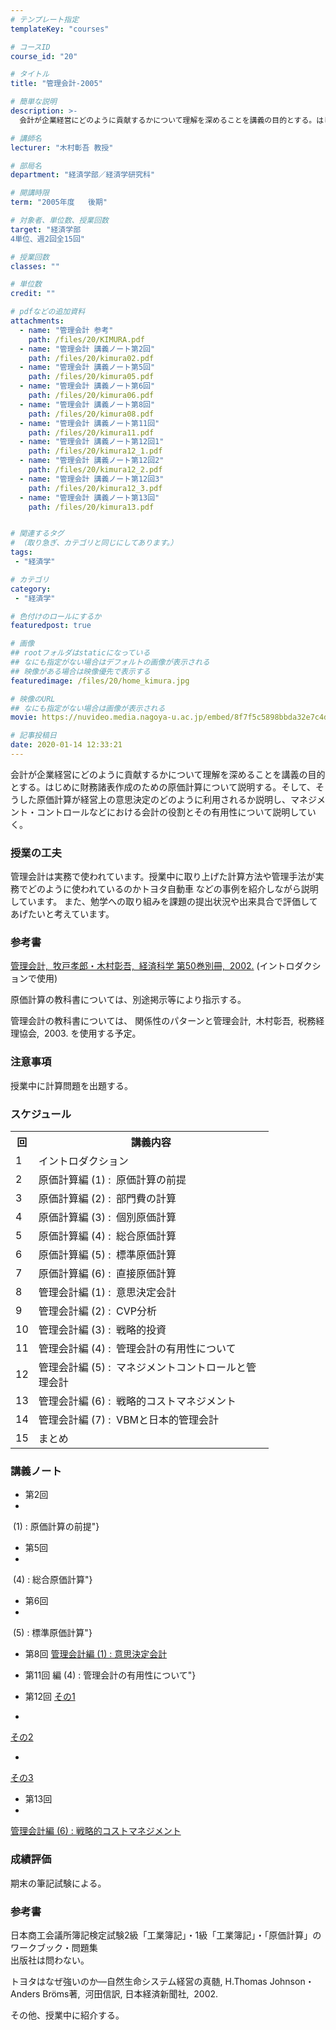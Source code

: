 ```yaml
---
# テンプレート指定
templateKey: "courses"

# コースID
course_id: "20"

# タイトル
title: "管理会計-2005"

# 簡単な説明
description: >-
  会計が企業経営にどのように貢献するかについて理解を深めることを講義の目的とする。はじめに財務諸表作成のための原価計算について説明する。そして、そうした原価計算が経営上の意思決定のどのように利用されるか...

# 講師名
lecturer: "木村彰吾 教授"

# 部局名
department: "経済学部／経済学研究科"

# 開講時限
term: "2005年度	後期"

# 対象者、単位数、授業回数
target: "経済学部
4単位、週2回全15回"

# 授業回数
classes: ""

# 単位数
credit: ""

# pdfなどの追加資料
attachments: 
  - name: "管理会計 参考" 
    path: /files/20/KIMURA.pdf
  - name: "管理会計 講義ノート第2回" 
    path: /files/20/kimura02.pdf
  - name: "管理会計 講義ノート第5回" 
    path: /files/20/kimura05.pdf
  - name: "管理会計 講義ノート第6回" 
    path: /files/20/kimura06.pdf
  - name: "管理会計 講義ノート第8回" 
    path: /files/20/kimura08.pdf
  - name: "管理会計 講義ノート第11回" 
    path: /files/20/kimura11.pdf
  - name: "管理会計 講義ノート第12回1" 
    path: /files/20/kimura12_1.pdf
  - name: "管理会計 講義ノート第12回2" 
    path: /files/20/kimura12_2.pdf
  - name: "管理会計 講義ノート第12回3" 
    path: /files/20/kimura12_3.pdf
  - name: "管理会計 講義ノート第13回" 
    path: /files/20/kimura13.pdf


# 関連するタグ
# （取り急ぎ、カテゴリと同じにしてあります。）
tags:
 - "経済学"

# カテゴリ
category:
 - "経済学"

# 色付けのロールにするか
featuredpost: true

# 画像
## rootフォルダはstaticになっている
## なにも指定がない場合はデフォルトの画像が表示される
## 映像がある場合は映像優先で表示する
featuredimage: /files/20/home_kimura.jpg

# 映像のURL
## なにも指定がない場合は画像が表示される
movie: https://nuvideo.media.nagoya-u.ac.jp/embed/8f7f5c5898bbda32e7c4d49c865e1f4f6eaddddc

# 記事投稿日
date: 2020-01-14 12:33:21
---
```



会計が企業経営にどのように貢献するかについて理解を深めることを講義の目的とする。はじめに財務諸表作成のための原価計算について説明する。そして、そうした原価計算が経営上の意思決定のどのように利用されるか説明し、マネジメント・コントロールなどにおける会計の役割とその有用性について説明していく。


### 授業の工夫

管理会計は実務で使われています。授業中に取り上げた計算方法や管理手法が実務でどのように使われているのかトヨタ自動車 などの事例を紹介しながら説明しています。
また、勉学への取り組みを課題の提出状況や出来具合で評価してあげたいと考えています。





### 参考書

[管理会計, &nbsp;牧戸孝郎・木村彰吾, &nbsp;経済科学&nbsp;第50巻別冊, &nbsp;2002.](/files/20/KIMURA.pdf) 
(イントロダクションで使用)

原価計算の教科書については、別途掲示等により指示する。

管理会計の教科書については、
関係性のパターンと管理会計, &nbsp;木村彰吾, &nbsp;税務経理協会, &nbsp;2003.
を使用する予定。

### 注意事項

授業中に計算問題を出題する。


<h3>スケジュール</h3>

<table width="455" class="basic">
<tbody>
<tr>
<th nowrap="nowrap" class="center" width="20">回</th>
<th class="center" width="360">講義内容</th>
</tr>
<tr>
<td nowrap="nowrap" class="center" width="20">1</td>
<td class="left" width="360">イントロダクション</td>
</tr>
<tr>
<td nowrap="nowrap" class="center" width="20">2</td>
<td class="left" width="360">原価計算編&nbsp;(1)&nbsp;:
&nbsp;原価計算の前提</td>
</tr>
<tr>
<td nowrap="nowrap" class="center" width="20">3</td>
<td class="left" width="360">原価計算編&nbsp;(2)&nbsp;:
&nbsp;部門費の計算</td>
</tr>
<tr>
<td nowrap="nowrap" class="center" width="20">4</td>
<td class="left" width="360">原価計算編&nbsp;(3)&nbsp;:
&nbsp;個別原価計算</td>
</tr>
<tr>
<td nowrap="nowrap" class="center" width="20">5</td>
<td class="left" width="360">原価計算編&nbsp;(4)&nbsp;:
&nbsp;総合原価計算</td>
</tr>
<tr>
<td nowrap="nowrap" class="center" width="20">6</td>
<td class="left" width="360">原価計算編&nbsp;(5)&nbsp;:
&nbsp;標準原価計算</td>
</tr>
<tr>
<td nowrap="nowrap" class="center" width="20">7</td>
<td class="left" width="360">原価計算編&nbsp;(6)&nbsp;:
&nbsp;直接原価計算</td>
</tr>
<tr>
<td nowrap="nowrap" class="center" width="20">8</td>
<td class="left" width="360">管理会計編&nbsp;(1)&nbsp;:
&nbsp;意思決定会計</td>
</tr>
<tr>
<td nowrap="nowrap" class="center" width="20">9</td>
<td class="left" width="360">管理会計編&nbsp;(2)&nbsp;:
&nbsp;CVP分析</td>
</tr>
<tr>
<td nowrap="nowrap" class="center" width="20">10</td>
<td class="left" width="360">管理会計編&nbsp;(3)&nbsp;:
&nbsp;戦略的投資</td>
</tr>
<tr>
<td nowrap="nowrap" class="center" width="20">11</td>
<td class="left" width="360">管理会計編&nbsp;(4)&nbsp;:
&nbsp;管理会計の有用性について</td>
</tr>
<tr>
<td nowrap="nowrap" class="center" width="20">12</td>
<td class="left" width="360">管理会計編&nbsp;(5)&nbsp;:
&nbsp;マネジメントコントロールと管理会計</td>
</tr>
<tr>
<td nowrap="nowrap" class="center" width="20">13</td>
<td class="left" width="360">管理会計編&nbsp;(6)&nbsp;:
&nbsp;戦略的コストマネジメント</td>
</tr>
<tr>
<td nowrap="nowrap" class="center" width="20">14</td>
<td class="left" width="360">管理会計編&nbsp;(7)&nbsp;:
&nbsp;VBMと日本的管理会計</td>
</tr>
<tr>
<td nowrap="nowrap" class="center" width="20">15</td>
<td class="left" width="360">まとめ</td>
</tr>
</tbody>
</table>


<h3>講義ノート</h3>


- 第2回
-
[](/files/20/kimura02.pdf) 
&nbsp;(1)&nbsp;:&nbsp;原価計算の前提"}


- 第5回
-
[](/files/20/kimura05.pdf) 
&nbsp;(4)&nbsp;:&nbsp;総合原価計算"}


- 第6回
-
[](/files/20/kimura06.pdf) 
&nbsp;(5)&nbsp;:&nbsp;標準原価計算"}


- 第8回
[管理会計編&nbsp;(1)&nbsp;:&nbsp;意思決定会計](/files/20/kimura08.pdf) 


- 第11回
[](/files/20/kimura11.pdf) 
編&nbsp;(4)&nbsp;:&nbsp;管理会計の有用性について"}


- 第12回
[その1](/files/20/kimura12_1.pdf) 

-
[その2](/files/20/kimura12_2.pdf) 

-
[その3](/files/20/kimura12_3.pdf) 


- 第13回
-
[管理会計編&nbsp;(6)&nbsp;:&nbsp;戦略的コストマネジメント](/files/20/kimura13.pdf) 










<h3>成績評価</h3>
<p>期末の筆記試験による。</p>


<h3>参考書</h3>
<p>日本商工会議所簿記検定試験2級「工業簿記」・1級「工業簿記」・「原価計算」のワークブック・問題集<br>
出版社は問わない。</p>

<p>トヨタはなぜ強いのか—自然生命システム経営の真髄,&nbsp;H.Thomas&nbsp;Johnson・
Anders&nbsp;Br&#246;ms著, &nbsp;河田信訳,&nbsp;日本経済新聞社, &nbsp;2002.</p>
<p>その他、授業中に紹介する。</p>